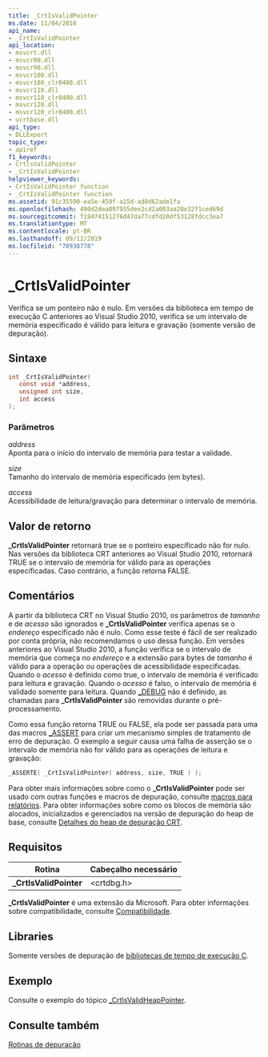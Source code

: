 ```yaml
---
title: _CrtIsValidPointer
ms.date: 11/04/2016
api_name:
- _CrtIsValidPointer
api_location:
- msvcrt.dll
- msvcr80.dll
- msvcr90.dll
- msvcr100.dll
- msvcr100_clr0400.dll
- msvcr110.dll
- msvcr110_clr0400.dll
- msvcr120.dll
- msvcr120_clr0400.dll
- ucrtbase.dll
api_type:
- DLLExport
topic_type:
- apiref
f1_keywords:
- CrtlsValidPointer
- _CrtIsValidPointer
helpviewer_keywords:
- CrtIsValidPointer function
- _CrtIsValidPointer function
ms.assetid: 91c35590-ea5e-450f-a15d-ad8d62ade1fa
ms.openlocfilehash: 490d2dea097935dee2cd2a003aa28e32f1ced69d
ms.sourcegitcommit: f19474151276d47da77cdfd20df53128fdcc3ea7
ms.translationtype: MT
ms.contentlocale: pt-BR
ms.lasthandoff: 09/12/2019
ms.locfileid: "70938778"
---
```

# <a name="_crtisvalidpointer"></a>_CrtIsValidPointer

Verifica se um ponteiro não é nulo. Em versões da biblioteca em tempo de execução C anteriores ao Visual Studio 2010, verifica se um intervalo de memória especificado é válido para leitura e gravação (somente versão de depuração).

## <a name="syntax"></a>Sintaxe

```C
int _CrtIsValidPointer(
   const void *address,
   unsigned int size,
   int access
);
```

### <a name="parameters"></a>Parâmetros

*address*<br/>
Aponta para o início do intervalo de memória para testar a validade.

*size*<br/>
Tamanho do intervalo de memória especificado (em bytes).

*access*<br/>
Acessibilidade de leitura/gravação para determinar o intervalo de memória.

## <a name="return-value"></a>Valor de retorno

**_CrtIsValidPointer** retornará true se o ponteiro especificado não for nulo. Nas versões da biblioteca CRT anteriores ao Visual Studio 2010, retornará TRUE se o intervalo de memória for válido para as operações especificadas. Caso contrário, a função retorna FALSE.

## <a name="remarks"></a>Comentários

A partir da biblioteca CRT no Visual Studio 2010, os parâmetros de *tamanho* e de *acesso* são ignorados e **_CrtIsValidPointer** verifica apenas se o *endereço* especificado não é nulo. Como esse teste é fácil de ser realizado por conta própria, não recomendamos o uso dessa função. Em versões anteriores ao Visual Studio 2010, a função verifica se o intervalo de memória que começa no *endereço* e a extensão para bytes de *tamanho* é válido para a operação ou operações de acessibilidade especificadas. Quando o *acesso* é definido como true, o intervalo de memória é verificado para leitura e gravação. Quando o *acesso* é falso, o intervalo de memória é validado somente para leitura. Quando [_DEBUG](../../c-runtime-library/debug.md) não é definido, as chamadas para **_CrtIsValidPointer** são removidas durante o pré-processamento.

Como essa função retorna TRUE ou FALSE, ela pode ser passada para uma das macros [_ASSERT](assert-asserte-assert-expr-macros.md) para criar um mecanismo simples de tratamento de erro de depuração. O exemplo a seguir causa uma falha de asserção se o intervalo de memória não for válido para as operações de leitura e gravação:

```C
_ASSERTE( _CrtIsValidPointer( address, size, TRUE ) );
```

Para obter mais informações sobre como o **_CrtIsValidPointer** pode ser usado com outras funções e macros de depuração, consulte [macros para relatórios](/visualstudio/debugger/macros-for-reporting). Para obter informações sobre como os blocos de memória são alocados, inicializados e gerenciados na versão de depuração do heap de base, consulte [Detalhes do heap de depuração CRT](/visualstudio/debugger/crt-debug-heap-details).

## <a name="requirements"></a>Requisitos

|Rotina|Cabeçalho necessário|
|-------------|---------------------|
|**_CrtIsValidPointer**|\<crtdbg.h>|

**_CrtIsValidPointer** é uma extensão da Microsoft. Para obter informações sobre compatibilidade, consulte [Compatibilidade](../../c-runtime-library/compatibility.md).

## <a name="libraries"></a>Libraries

Somente versões de depuração de [bibliotecas de tempo de execução C](../../c-runtime-library/crt-library-features.md).

## <a name="example"></a>Exemplo

Consulte o exemplo do tópico [_CrtIsValidHeapPointer](crtisvalidheappointer.md).

## <a name="see-also"></a>Consulte também

[Rotinas de depuração](../../c-runtime-library/debug-routines.md)<br/>
